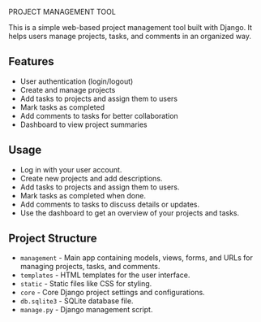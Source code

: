 PROJECT MANAGEMENT TOOL 

This is a simple web-based project management tool built with Django. It helps users manage projects, tasks, and comments in an organized way.


## Features

- User authentication (login/logout)
- Create and manage projects
- Add tasks to projects and assign them to users
- Mark tasks as completed
- Add comments to tasks for better collaboration
- Dashboard to view project summaries


## Usage

- Log in with your user account.
- Create new projects and add descriptions.
- Add tasks to projects and assign them to users.
- Mark tasks as completed when done.
- Add comments to tasks to discuss details or updates.
- Use the dashboard to get an overview of your projects and tasks.

## Project Structure

- `management` - Main app containing models, views, forms, and URLs for managing projects, tasks, and comments.
- `templates` - HTML templates for the user interface.
- `static` - Static files like CSS for styling.
- `core` - Core Django project settings and configurations.
- `db.sqlite3` - SQLite database file.
- `manage.py` - Django management script.

